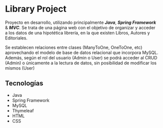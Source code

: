 # Library Project
Proyecto en desarrollo, utilizando principalmente ***Java***, ***Spring Framework*** & ***MVC***. Se trata de una página web con el objetivo de organizar y acceder a los datos de una hipotética librería, en la que existen Libros, Autores y Editoriales.

Se establecen relaciones entre clases (ManyToOne, OneToOne, etc) aprovechando el modelo de base de datos relacional que incorpora MySQL.
Además, según el rol del usuario (Admin o User) se podrá acceder al CRUD (Admin) o únicamente a la lectura de datos, sin posibilidad de modificar los mismos (User)


## Tecnologías
* Java
* Spring Framework
* MySQL
* Thymeleaf
* HTML
* CSS
